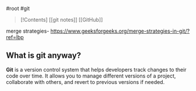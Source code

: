 #root #git 

>[!Contents]
>[[git notes]]
>[[GitHub]]

merge strategies-
https://www.geeksforgeeks.org/merge-strategies-in-git/?ref=lbp

## What is git anyway?
**Git** is a version control system that helps developers track changes to their code over time. It allows you to manage different versions of a project, collaborate with others, and revert to previous versions if needed.




